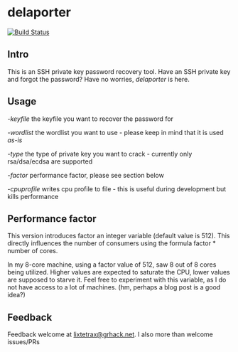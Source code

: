 # delaporter
[![Build Status](https://travis-ci.org/thanasisk/delaporter.svg?branch=master)](https://travis-ci.org/thanasisk/delaporter)

## Intro
This is an SSH private key password recovery tool. Have an SSH private key and
forgot the password? Have no worries, *delaporter* is here.

## Usage
*-keyfile* the keyfile you want to recover the password for

*-wordlist* the wordlist you want to use - please keep in mind that it is used *as-is*

*-type* the type of private key you want to crack - currently only rsa/dsa/ecdsa are supported

*-factor* performance factor, please see section below

*-cpuprofile* writes cpu profile to file - this is useful during development but kills performance

## Performance factor
This version introduces factor an integer variable (default value is 512).
This directly influences the number of consumers using the formula factor * number of cores.

In my 8-core machine, using a factor value of 512, saw 8 out of 8 cores being utilized.
Higher values are expected to saturate the CPU, lower values are supposed to starve it.
Feel free to experiment with this variable, as I do not have access to a lot of machines.
(hm, perhaps a blog post is a good idea?)

## Feedback
Feedback welcome at lixtetrax@grhack.net. I also more than welcome issues/PRs
